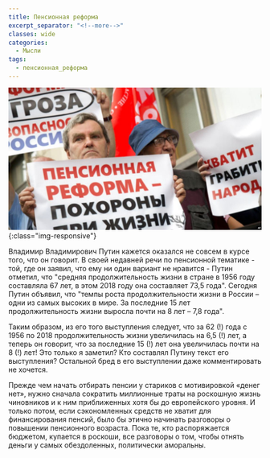 ```yaml
---
title: Пенсионная реформа
excerpt_separator: "<!--more-->"
classes: wide
categories:
  - Мысли
tags:
  - пенсионная_реформа
---
```


![Pens](https://github.com/dgorpinchuk/blog/raw/master/assets/images/pens.jpg){:class="img-responsive"}

Владимир Владимирович Путин кажется оказался не совсем в курсе того, что он говорит. В своей недавней речи по пенсионной тематике - той, где он заявил, что ему ни один вариант не нравится - Путин отметил, что "средняя продолжительность жизни в стране в 1956 году составляла 67 лет, в этом 2018 году она составляет 73,5 года". Сегодня Путин объявил, что "темпы роста продолжительности жизни в России – одни из самых высоких в мире. За последние 15 лет продолжительность жизни выросла почти на 8 лет – 7,8 года".

Таким образом, из его того выступления следует, что за 62 (!) года с 1956 по 2018 продолжительность жизни увеличилась на 6,5 (!) лет, а теперь он говорит, что за последние 15 (!) лет она увеличилась почти на 8 (!) лет! Это только я заметил? Кто составлял Путину текст его выступления? Остальной бред в его выступлении даже комментировать не хочется.

Прежде чем начать отбирать пенсии у стариков с мотивировкой «денег нет», нужно сначала сократить миллионные траты на роскошную жизнь чиновников и к ним приближенных хотя бы до европейского уровня. И только потом, если сэкономленных средств не хватит для финансирования пенсий, было бы этично начинать разговоры о повышении пенсионного возраста. Пока те, кто распоряжается бюджетом, купается в роскоши, все разговоры о том, чтобы отнять деньги у самых обездоленных, политически аморальны.

